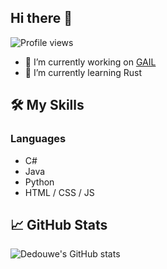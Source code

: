## Hi there 👋

![Profile views](https://gpvc.arturio.dev/dedouwe26)

- 🔭 I’m currently working on [GAIL](https://github.com/dedouwe26/GAIL)
- 🌱 I’m currently learning Rust

## 🛠️ My Skills

### Languages
- C#
- Java
- Python
- HTML / CSS / JS

## 📈 GitHub Stats

![Dedouwe's GitHub stats](https://github-readme-stats.vercel.app/api?username=dedouwe26&show_icons=true&theme=radical)
